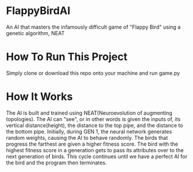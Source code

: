 # FlappyBirdAI
An AI that masters the infamously difficult game of "Flappy Bird" using a genetic algorithm, NEAT
# How To Run This Project
Simply clone or download this repo onto your machine and run game.py
# How It Works
The AI is built and trained using NEAT(Neuroevolution of augmenting topologies). The AI can "see", or in other words is given the inputs of, its vertical distance(height), the distance to the top pipe, and the distance to the bottom pipe. Initially, during GEN 1, the neural network generates random weights, causing the AI to behave randomly. The birds that progress the farthest are given a higher fitness score. The bird with the highest fitness score in a generation gets to pass its attributes over to the next generation of birds. This cycle continues until we have a perfect AI for the bird and the program then terminates.
